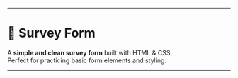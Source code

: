 ---

# 📝 Survey Form

A **simple and clean survey form** built with HTML & CSS.  
Perfect for practicing basic form elements and styling.

---